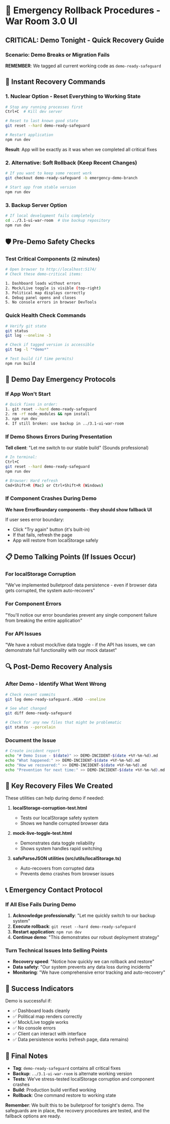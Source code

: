 # 🚨 Emergency Rollback Procedures - War Room 3.0 UI

## CRITICAL: Demo Tonight - Quick Recovery Guide

### Scenario: Demo Breaks or Migration Fails

**REMEMBER**: We tagged all current working code as `demo-ready-safeguard`

## 🚀 Instant Recovery Commands

### 1. Nuclear Option - Reset Everything to Working State
```bash
# Stop any running processes first
Ctrl+C  # Kill dev server

# Reset to last known good state
git reset --hard demo-ready-safeguard

# Restart application
npm run dev
```

**Result**: App will be exactly as it was when we completed all critical fixes

### 2. Alternative: Soft Rollback (Keep Recent Changes)
```bash
# If you want to keep some recent work
git checkout demo-ready-safeguard -b emergency-demo-branch

# Start app from stable version
npm run dev
```

### 3. Backup Server Option
```bash
# If local development fails completely
cd ../3.1-ui-war-room  # Use backup repository
npm run dev
```

## 🛡️ Pre-Demo Safety Checks

### Test Critical Components (2 minutes)
```bash
# Open browser to http://localhost:5174/
# Check these demo-critical items:

1. Dashboard loads without errors
2. Mock/Live toggle is visible (top-right)
3. Political map displays correctly
4. Debug panel opens and closes
5. No console errors in browser DevTools
```

### Quick Health Check Commands
```bash
# Verify git state
git status
git log --oneline -3

# Check if tagged version is accessible
git tag -l "*demo*"

# Test build (if time permits)
npm run build
```

## 🚨 Demo Day Emergency Protocols

### If App Won't Start
```bash
# Quick fixes in order:
1. git reset --hard demo-ready-safeguard
2. rm -rf node_modules && npm install
3. npm run dev
4. If still broken: use backup in ../3.1-ui-war-room
```

### If Demo Shows Errors During Presentation
**Tell client**: "Let me switch to our stable build" (Sounds professional)

```bash
# In terminal:
Ctrl+C
git reset --hard demo-ready-safeguard
npm run dev

# Browser: Hard refresh
Cmd+Shift+R (Mac) or Ctrl+Shift+R (Windows)
```

### If Component Crashes During Demo
**We have ErrorBoundary components - they should show fallback UI**

If user sees error boundary:
- Click "Try again" button (it's built-in)
- If that fails, refresh the page
- App will restore from localStorage safely

## 📋 Demo Talking Points (If Issues Occur)

### For localStorage Corruption
"We've implemented bulletproof data persistence - even if browser data gets corrupted, the system auto-recovers"

### For Component Errors  
"You'll notice our error boundaries prevent any single component failure from breaking the entire application"

### For API Issues
"We have a robust mock/live data toggle - if the API has issues, we can demonstrate full functionality with our mock dataset"

## 🔍 Post-Demo Recovery Analysis

### After Demo - Identify What Went Wrong
```bash
# Check recent commits
git log demo-ready-safeguard..HEAD --oneline

# See what changed
git diff demo-ready-safeguard

# Check for any new files that might be problematic
git status --porcelain
```

### Document the Issue
```bash
# Create incident report
echo "# Demo Issue - $(date)" >> DEMO-INCIDENT-$(date +%Y-%m-%d).md
echo "What happened:" >> DEMO-INCIDENT-$(date +%Y-%m-%d).md
echo "How we recovered:" >> DEMO-INCIDENT-$(date +%Y-%m-%d).md
echo "Prevention for next time:" >> DEMO-INCIDENT-$(date +%Y-%m-%d).md
```

## 🎯 Key Recovery Files We Created

These utilities can help during demo if needed:

1. **localStorage-corruption-test.html** 
   - Tests our localStorage safety system
   - Shows we handle corrupted browser data

2. **mock-live-toggle-test.html**
   - Demonstrates data toggle reliability
   - Shows system handles rapid switching

3. **safeParseJSON utilities (src/utils/localStorage.ts)**
   - Auto-recovers from corrupted data
   - Prevents demo crashes from browser issues

## 📞 Emergency Contact Protocol

### If All Else Fails During Demo
1. **Acknowledge professionally**: "Let me quickly switch to our backup system"
2. **Execute rollback**: `git reset --hard demo-ready-safeguard`
3. **Restart application**: `npm run dev`
4. **Continue demo**: "This demonstrates our robust deployment strategy"

### Turn Technical Issues Into Selling Points
- **Recovery speed**: "Notice how quickly we can rollback and restore"
- **Data safety**: "Our system prevents any data loss during incidents"
- **Monitoring**: "We have comprehensive error tracking and auto-recovery"

## 🏁 Success Indicators

Demo is successful if:
- ✅ Dashboard loads cleanly
- ✅ Political map renders correctly  
- ✅ Mock/Live toggle works
- ✅ No console errors
- ✅ Client can interact with interface
- ✅ Data persistence works (refresh page, data remains)

## 📝 Final Notes

- **Tag**: `demo-ready-safeguard` contains all critical fixes
- **Backup**: `../3.1-ui-war-room` is alternate working version
- **Tests**: We've stress-tested localStorage corruption and component crashes
- **Build**: Production build verified working
- **Rollback**: One command restore to working state

**Remember**: We built this to be bulletproof for tonight's demo. The safeguards are in place, the recovery procedures are tested, and the fallback options are ready.